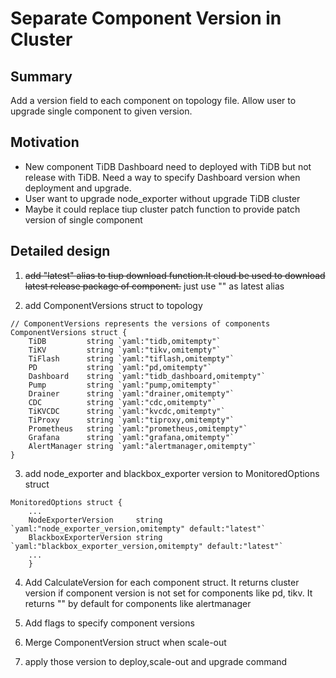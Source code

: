 # Separate Component Version in Cluster

## Summary

Add a version field to each component on topology file. Allow user to upgrade single component to given version.

## Motivation

- New component TiDB Dashboard need to deployed with TiDB but not release with TiDB. Need a way to specify Dashboard version when deployment and upgrade.
- User want to upgrade node_exporter without upgrade TiDB cluster
- Maybe it could replace tiup cluster patch function to provide patch version of single component

## Detailed design

1. ~~add "latest" alias to tiup download function.It cloud be used to download latest release package of component.~~ just use "" as latest alias

2. add ComponentVersions struct to topology

```
// ComponentVersions represents the versions of components
ComponentVersions struct {
	TiDB         string `yaml:"tidb,omitempty"`
	TiKV         string `yaml:"tikv,omitempty"`
	TiFlash      string `yaml:"tiflash,omitempty"`
	PD           string `yaml:"pd,omitempty"`
	Dashboard    string `yaml:"tidb_dashboard,omitempty"`
	Pump         string `yaml:"pump,omitempty"`
	Drainer      string `yaml:"drainer,omitempty"`
	CDC          string `yaml:"cdc,omitempty"`
	TiKVCDC      string `yaml:"kvcdc,omitempty"`
	TiProxy      string `yaml:"tiproxy,omitempty"`
	Prometheus   string `yaml:"prometheus,omitempty"`
	Grafana      string `yaml:"grafana,omitempty"`
	AlertManager string `yaml:"alertmanager,omitempty"`
}
```

3. add node_exporter and blackbox_exporter version to MonitoredOptions struct

```
MonitoredOptions struct {
    ...
	NodeExporterVersion     string    `yaml:"node_exporter_version,omitempty" default:"latest"`
	BlackboxExporterVersion string    `yaml:"blackbox_exporter_version,omitempty" default:"latest"`
    ...
	}
```

4. Add CalculateVersion for each component struct. It returns cluster version if component version is not set for components like pd, tikv. It returns "" by default for components like alertmanager

5. Add flags to specify component versions

6. Merge ComponentVersion struct when scale-out

7. apply those version to deploy,scale-out and upgrade command
